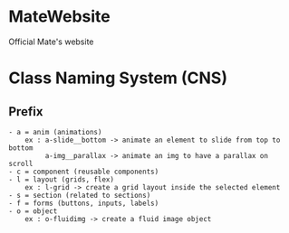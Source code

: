 # MateWebsite
Official Mate's website

# Class Naming System (CNS)

## Prefix

    - a = anim (animations)
        ex : a-slide__bottom -> animate an element to slide from top to bottom
             a-img__parallax -> animate an img to have a parallax on scroll
    - c = component (reusable components)
    - l = layout (grids, flex)
        ex : l-grid -> create a grid layout inside the selected element
    - s = section (related to sections)
    - f = forms (buttons, inputs, labels)
    - o = object
        ex : o-fluidimg -> create a fluid image object